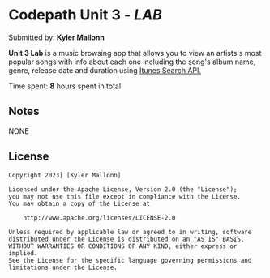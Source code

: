 # Codepath Unit 3 - *LAB*

Submitted by: **Kyler Mallonn**

**Unit 3 Lab** is a music browsing app that allows you to view an artists's most popular songs with info about each one including the song's album name, genre, release date and duration using [Itunes Search API.]([https://api.themoviedb.org/3/movie/now_playing?api_key=a07e22bc18f5cb106bfe4cc1f83ad8ed](https://itunes.apple.com/search?term=sum_41&attribute=artistTerm&entity=song&media=music))


Time spent: **8** hours spent in total


## Notes

NONE

## License

    Copyright 2023] [Kyler Mallonn]

    Licensed under the Apache License, Version 2.0 (the "License");
    you may not use this file except in compliance with the License.
    You may obtain a copy of the License at

        http://www.apache.org/licenses/LICENSE-2.0

    Unless required by applicable law or agreed to in writing, software
    distributed under the License is distributed on an "AS IS" BASIS,
    WITHOUT WARRANTIES OR CONDITIONS OF ANY KIND, either express or implied.
    See the License for the specific language governing permissions and
    limitations under the License.
